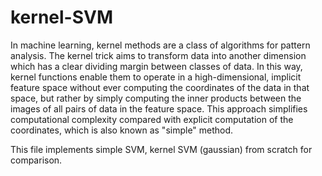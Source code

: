 # kernel-SVM

In machine learning, kernel methods are a class of algorithms for pattern analysis. 
The kernel trick aims to transform data into another dimension which has a clear dividing margin between classes of data.
In this way, kernel functions enable them to operate in a high-dimensional, implicit feature space without ever computing 
the coordinates of the data in that space, but rather by simply computing the inner products between the images of all pairs of data in the feature space. 
This approach simplifies computational complexity compared with explicit computation of the coordinates, which is also known as "simple" method.

This file implements simple SVM, kernel SVM (gaussian) from scratch for comparison.
